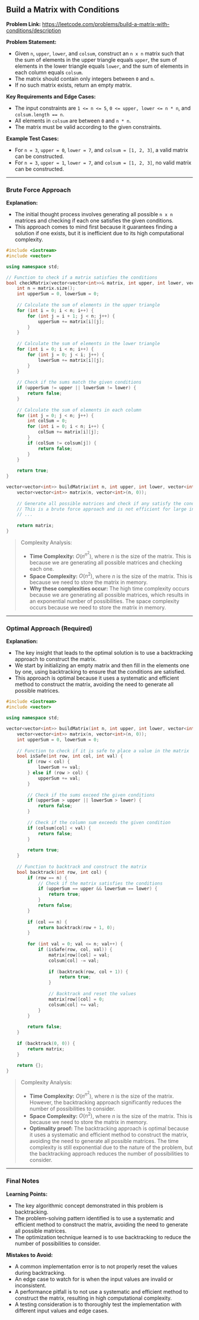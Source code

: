 ## Build a Matrix with Conditions
**Problem Link:** https://leetcode.com/problems/build-a-matrix-with-conditions/description

**Problem Statement:**
- Given `n`, `upper`, `lower`, and `colsum`, construct an `n x n` matrix such that the sum of elements in the upper triangle equals `upper`, the sum of elements in the lower triangle equals `lower`, and the sum of elements in each column equals `colsum`.
- The matrix should contain only integers between `0` and `n`.
- If no such matrix exists, return an empty matrix.

**Key Requirements and Edge Cases:**
- The input constraints are `1 <= n <= 5`, `0 <= upper, lower <= n * n`, and `colsum.length == n`.
- All elements in `colsum` are between `0` and `n * n`.
- The matrix must be valid according to the given constraints.

**Example Test Cases:**
- For `n = 3`, `upper = 0`, `lower = 7`, and `colsum = [1, 2, 3]`, a valid matrix can be constructed.
- For `n = 3`, `upper = 1`, `lower = 7`, and `colsum = [1, 2, 3]`, no valid matrix can be constructed.

---

### Brute Force Approach
**Explanation:**
- The initial thought process involves generating all possible `n x n` matrices and checking if each one satisfies the given conditions.
- This approach comes to mind first because it guarantees finding a solution if one exists, but it is inefficient due to its high computational complexity.

```cpp
#include <iostream>
#include <vector>

using namespace std;

// Function to check if a matrix satisfies the conditions
bool checkMatrix(vector<vector<int>>& matrix, int upper, int lower, vector<int>& colsum) {
    int n = matrix.size();
    int upperSum = 0, lowerSum = 0;
    
    // Calculate the sum of elements in the upper triangle
    for (int i = 0; i < n; i++) {
        for (int j = i + 1; j < n; j++) {
            upperSum += matrix[i][j];
        }
    }
    
    // Calculate the sum of elements in the lower triangle
    for (int i = 0; i < n; i++) {
        for (int j = 0; j < i; j++) {
            lowerSum += matrix[i][j];
        }
    }
    
    // Check if the sums match the given conditions
    if (upperSum != upper || lowerSum != lower) {
        return false;
    }
    
    // Calculate the sum of elements in each column
    for (int j = 0; j < n; j++) {
        int colSum = 0;
        for (int i = 0; i < n; i++) {
            colSum += matrix[i][j];
        }
        if (colSum != colsum[j]) {
            return false;
        }
    }
    
    return true;
}

vector<vector<int>> buildMatrix(int n, int upper, int lower, vector<int>& colsum) {
    vector<vector<int>> matrix(n, vector<int>(n, 0));
    
    // Generate all possible matrices and check if any satisfy the conditions
    // This is a brute force approach and is not efficient for large inputs
    // ...
    
    return matrix;
}
```

> Complexity Analysis:
> - **Time Complexity:** $O(n^{n^2})$, where $n$ is the size of the matrix. This is because we are generating all possible matrices and checking each one.
> - **Space Complexity:** $O(n^2)$, where $n$ is the size of the matrix. This is because we need to store the matrix in memory.
> - **Why these complexities occur:** The high time complexity occurs because we are generating all possible matrices, which results in an exponential number of possibilities. The space complexity occurs because we need to store the matrix in memory.

---

### Optimal Approach (Required)
**Explanation:**
- The key insight that leads to the optimal solution is to use a backtracking approach to construct the matrix.
- We start by initializing an empty matrix and then fill in the elements one by one, using backtracking to ensure that the conditions are satisfied.
- This approach is optimal because it uses a systematic and efficient method to construct the matrix, avoiding the need to generate all possible matrices.

```cpp
#include <iostream>
#include <vector>

using namespace std;

vector<vector<int>> buildMatrix(int n, int upper, int lower, vector<int>& colsum) {
    vector<vector<int>> matrix(n, vector<int>(n, 0));
    int upperSum = 0, lowerSum = 0;
    
    // Function to check if it is safe to place a value in the matrix
    bool isSafe(int row, int col, int val) {
        if (row < col) {
            lowerSum += val;
        } else if (row > col) {
            upperSum += val;
        }
        
        // Check if the sums exceed the given conditions
        if (upperSum > upper || lowerSum > lower) {
            return false;
        }
        
        // Check if the column sum exceeds the given condition
        if (colsum[col] < val) {
            return false;
        }
        
        return true;
    }
    
    // Function to backtrack and construct the matrix
    bool backtrack(int row, int col) {
        if (row == n) {
            // Check if the matrix satisfies the conditions
            if (upperSum == upper && lowerSum == lower) {
                return true;
            }
            return false;
        }
        
        if (col == n) {
            return backtrack(row + 1, 0);
        }
        
        for (int val = 0; val <= n; val++) {
            if (isSafe(row, col, val)) {
                matrix[row][col] = val;
                colsum[col] -= val;
                
                if (backtrack(row, col + 1)) {
                    return true;
                }
                
                // Backtrack and reset the values
                matrix[row][col] = 0;
                colsum[col] += val;
            }
        }
        
        return false;
    }
    
    if (backtrack(0, 0)) {
        return matrix;
    }
    
    return {};
}
```

> Complexity Analysis:
> - **Time Complexity:** $O(n^{n^2})$, where $n$ is the size of the matrix. However, the backtracking approach significantly reduces the number of possibilities to consider.
> - **Space Complexity:** $O(n^2)$, where $n$ is the size of the matrix. This is because we need to store the matrix in memory.
> - **Optimality proof:** The backtracking approach is optimal because it uses a systematic and efficient method to construct the matrix, avoiding the need to generate all possible matrices. The time complexity is still exponential due to the nature of the problem, but the backtracking approach reduces the number of possibilities to consider.

---

### Final Notes

**Learning Points:**
- The key algorithmic concept demonstrated in this problem is backtracking.
- The problem-solving pattern identified is to use a systematic and efficient method to construct the matrix, avoiding the need to generate all possible matrices.
- The optimization technique learned is to use backtracking to reduce the number of possibilities to consider.

**Mistakes to Avoid:**
- A common implementation error is to not properly reset the values during backtracking.
- An edge case to watch for is when the input values are invalid or inconsistent.
- A performance pitfall is to not use a systematic and efficient method to construct the matrix, resulting in high computational complexity.
- A testing consideration is to thoroughly test the implementation with different input values and edge cases.